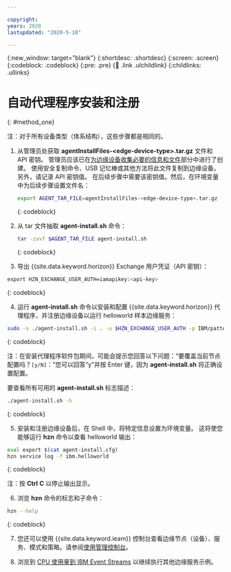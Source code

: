 ```yaml
---

copyright:
years: 2020
lastupdated: "2020-5-10"

---
```


{:new_window: target="blank"}
{:shortdesc: .shortdesc}
{:screen: .screen}
{:codeblock: .codeblock}
{:pre: .pre}
{:child: .link .ulchildlink}
{:childlinks: .ullinks}

# 自动代理程序安装和注册
{: #method_one}

注：对于所有设备类型（体系结构），这些步骤都是相同的。

1. 从管理员处获取 **agentInstallFiles-&lt;edge-device-type&gt;.tar.gz** 文件和 API 密钥。 管理员应该已在[为边缘设备收集必要的信息和文件](../../hub/gather_files.md#prereq_horizon)部分中进行了创建。 使用安全复制命令、USB 记忆棒或其他方法将此文件复制到边缘设备。 另外，请记录 API 密钥值。 在后续步骤中需要该密钥值。然后，在环境变量中为后续步骤设置文件名：

   ```bash
   export AGENT_TAR_FILE=agentInstallFiles-<edge-device-type>.tar.gz
   ```
   {: codeblock}

2. 从 tar 文件抽取 **agent-install.sh** 命令：

   ```bash
   tar -zxvf $AGENT_TAR_FILE agent-install.sh
   ```
   {: codeblock}

3. 导出 {{site.data.keyword.horizon}} Exchange 用户凭证（API 密钥）：

  ```bash
  export HZN_EXCHANGE_USER_AUTH=iamapikey:<api-key>
  ```
  {: codeblock}

4. 运行 **agent-install.sh** 命令以安装和配置 {{site.data.keyword.horizon}} 代理程序，并注册边缘设备以运行 helloworld 样本边缘服务：

  ```bash
  sudo -s ./agent-install.sh -i . -u $HZN_EXCHANGE_USER_AUTH -p IBM/pattern-ibm.helloworld -w ibm.helloworld -o IBM -z $AGENT_TAR_FILE
  ```
  {: codeblock}

  注：在安装代理程序软件包期间，可能会提示您回答以下问题：“要覆盖当前节点配置吗？`[y/N]`：”您可以回答“y”并按 Enter 键，因为 **agent-install.sh** 将正确设置配置。

  要查看所有可用的 **agent-install.sh** 标志描述：

  ```bash
  ./agent-install.sh -h
  ```
  {: codeblock}

5. 安装和注册边缘设备后，在 Shell 中，将特定信息设置为环境变量。 这将使您能够运行 **hzn** 命令以查看 helloworld 输出：

  ```bash
  eval export $(cat agent-install.cfg)
  hzn service log -f ibm.helloworld
  ```
  {: codeblock}
  
  注：按 **Ctrl** **C** 以停止输出显示。

6. 浏览 **hzn** 命令的标志和子命令：

  ```bash
  hzn --help
  ```
  {: codeblock}

7. 您还可以使用 {{site.data.keyword.ieam}} 控制台查看边缘节点（设备）、服务、模式和策略。请参阅[使用管理控制台](../getting_started/accessing_ui.md)。

8. 浏览到 [CPU 使用量到 IBM Event Streams](cpu_load_example.md) 以继续执行其他边缘服务示例。
